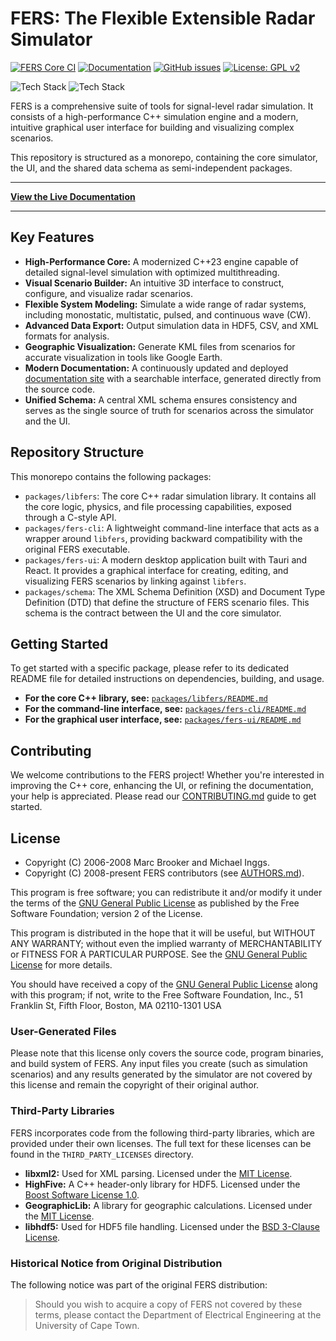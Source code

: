 # FERS: The Flexible Extensible Radar Simulator

<!-- TODO: Build status should be present for both ui and core -->
[![FERS Core CI](https://github.com/the-user-created/FERS/actions/workflows/CMake.yml/badge.svg)](https://github.com/the-user-created/FERS/actions/workflows/CMake.yml)
[![Documentation](https://github.com/the-user-created/FERS/actions/workflows/docs.yml/badge.svg)](https://github.com/the-user-created/FERS/actions/workflows/docs.yml)
[![GitHub issues](https://img.shields.io/github/issues/the-user-created/FERS.svg)](https://github.com/the-user-created/FERS/issues)
[![License: GPL v2](https://img.shields.io/badge/License-GPLv2-blue.svg)](https://github.com/the-user-created/FERS/blob/master/LICENSE)

![Tech Stack](https://img.shields.io/badge/Core-C%2B%2B%2023-00599C?logo=cplusplus)
![Tech Stack](https://img.shields.io/badge/UI-Tauri%20%7C%20React-20232A?logo=react)

FERS is a comprehensive suite of tools for signal-level radar simulation. It consists of a high-performance C++
simulation engine and a modern, intuitive graphical user interface for building and visualizing complex scenarios.

This repository is structured as a monorepo, containing the core simulator, the UI, and the shared data schema as
semi-independent packages.

---

**[View the Live Documentation](https://the-user-created.github.io/FERS/)**

---

## Key Features

- **High-Performance Core:** A modernized C++23 engine capable of detailed signal-level simulation with optimized
  multithreading.
- **Visual Scenario Builder:** An intuitive 3D interface to construct, configure, and visualize radar scenarios.
- **Flexible System Modeling:** Simulate a wide range of radar systems, including monostatic, multistatic, pulsed, and
  continuous wave (CW).
- **Advanced Data Export:** Output simulation data in HDF5, CSV, and XML formats for analysis.
- **Geographic Visualization:** Generate KML files from scenarios for accurate visualization in tools like Google Earth.
- **Modern Documentation:** A continuously updated and deployed [documentation site](https://the-user-created.github.io/FERS/) 
  with a searchable interface, generated directly from the source code.
- **Unified Schema:** A central XML schema ensures consistency and serves as the single source of truth for scenarios
  across the simulator and the UI.

## Repository Structure

This monorepo contains the following packages:

- `packages/libfers`: The core C++ radar simulation library. It contains all the core logic, physics, and file processing capabilities, exposed through a C-style API.
- `packages/fers-cli`: A lightweight command-line interface that acts as a wrapper around `libfers`, providing backward compatibility with the original FERS executable.
- `packages/fers-ui`: A modern desktop application built with Tauri and React. It provides a graphical interface for
  creating, editing, and visualizing FERS scenarios by linking against `libfers`.
- `packages/schema`: The XML Schema Definition (XSD) and Document Type Definition (DTD) that define the structure of
  FERS scenario files. This schema is the contract between the UI and the core simulator.

## Getting Started

To get started with a specific package, please refer to its dedicated README file for detailed instructions on
dependencies, building, and usage.

- **For the core C++ library, see:** [`packages/libfers/README.md`](packages/libfers/README.md)
- **For the command-line interface, see:** [`packages/fers-cli/README.md`](packages/fers-cli/README.md)
- **For the graphical user interface, see:** [`packages/fers-ui/README.md`](packages/fers-ui/README.md)

## Contributing

We welcome contributions to the FERS project! Whether you're interested in improving the C++ core, enhancing the UI, or
refining the documentation, your help is appreciated. Please read our [CONTRIBUTING.md](CONTRIBUTING.md)
guide to get started.

## License

- Copyright (C) 2006-2008 Marc Brooker and Michael Inggs.
- Copyright (C) 2008-present FERS contributors (see [AUTHORS.md](AUTHORS.md)).

This program is free software; you can redistribute it and/or modify it under the terms of the
[GNU General Public License](https://github.com/the-user-created/FERS/blob/master/LICENSE) as published by the Free Software Foundation; version 2 of the License.

This program is distributed in the hope that it will be useful, but WITHOUT ANY WARRANTY; without even the implied
warranty of MERCHANTABILITY or FITNESS FOR A PARTICULAR PURPOSE. See the [GNU General Public License](https://github.com/the-user-created/FERS/blob/master/LICENSE) for
more details.

You should have received a copy of the [GNU General Public License](https://github.com/the-user-created/FERS/blob/master/LICENSE) along with this program; if not, write to
the Free Software Foundation, Inc., 51 Franklin St, Fifth Floor, Boston, MA 02110-1301 USA

### User-Generated Files

Please note that this license only covers the source code, program binaries, and build system of FERS. Any input files
you create (such as simulation scenarios) and any results generated by the simulator are not covered by this license and
remain the copyright of their original author.

### Third-Party Libraries

FERS incorporates code from the following third-party libraries, which are provided under their own licenses. The full
text for these licenses can be found in the `THIRD_PARTY_LICENSES` directory.

* **libxml2:** Used for XML parsing. Licensed under the [MIT License](THIRD_PARTY_LICENSES/libxml2-LICENSE.txt).
* **HighFive:** A C++ header-only library for HDF5. Licensed under
  the [Boost Software License 1.0](THIRD_PARTY_LICENSES/HighFive-LICENSE.txt).
* **GeographicLib:** A library for geographic calculations. Licensed under
  the [MIT License](THIRD_PARTY_LICENSES/GeographicLib-LICENSE.txt).
* **libhdf5:** Used for HDF5 file handling. Licensed under
  the [BSD 3-Clause License](THIRD_PARTY_LICENSES/libhdf5-LICENSE.txt).

### Historical Notice from Original Distribution

The following notice was part of the original FERS distribution:
> Should you wish to acquire a copy of FERS not covered by these terms, please contact the Department of
> Electrical Engineering at the University of Cape Town.
